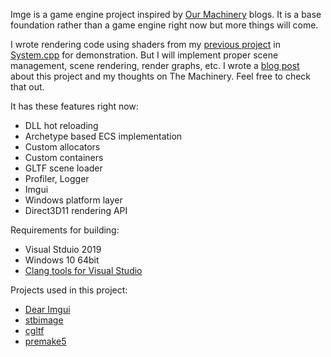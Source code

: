 
Imge is a game engine project inspired by [Our Machinery](https://ourmachinery.com/) blogs. It is a base foundation rather than a game engine right now but more things will come.

I wrote rendering code using shaders from my [previous project](https://github.com/imgeself/PlaygroundEngine) in [System.cpp](https://github.com/imgeself/imge/blob/main/system/src/System.cpp) for demonstration. But I will implement proper scene management, scene rendering, render graphs, etc.
I wrote a [blog post](https://imgeself.github.io/posts/2021-01-16-imge/) about this project and my thoughts on The Machinery. Feel free to check that out. 

It has these features right now:
- DLL hot reloading
- Archetype based ECS implementation
- Custom allocators
- Custom containers
- GLTF scene loader
- Profiler, Logger
- Imgui
- Windows platform layer
- Direct3D11 rendering API

Requirements for building:
- Visual Stduio 2019
- Windows 10 64bit
- [Clang tools for Visual Studio](https://docs.microsoft.com/en-us/cpp/build/clang-support-msbuild)

Projects used in this project:
- [Dear Imgui](https://github.com/ocornut/imgui)
- [stbimage](https://github.com/nothings/stb)
- [cgltf](https://github.com/jkuhlmann/cgltf)
- [premake5](https://github.com/premake/premake-core)